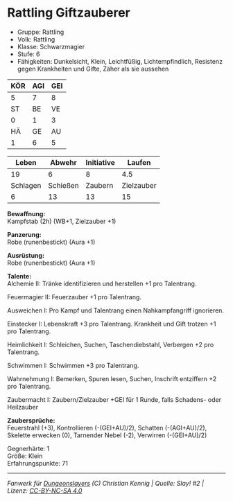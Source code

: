 # Rattling Giftzauberer  
- Gruppe: Rattling  
- Volk: Rattling  
- Klasse: Schwarzmagier  
- Stufe: 6  
- Fähigkeiten: Dunkelsicht, Klein, Leichtfüßig, Lichtempfindlich, Resistenz gegen Krankheiten und Gifte, Zäher als sie aussehen  


| KÖR | AGI | GEI |  
| --- | --- | --- |  
| 5   | 7   | 8   |
| ST  | BE  | VE  |  
| 0   | 1   | 3   |
| HÄ  | GE  | AU  |  
| 1   | 6   | 5   |


| Leben    | Abwehr   | Initiative | Laufen     |
| -------- | -------- | ---------- | ---------- |
| 19       | 6        | 8          | 4.5        |
| Schlagen | Schießen | Zaubern    | Zielzauber |
| 6        | 13       | 13         | 15         |

**Bewaffnung:**  
Kampfstab (2h) (WB+1, Zielzauber +1)

**Panzerung:**  
Robe (runenbestickt) (Aura +1)

**Ausrüstung:**  
Robe (runenbestickt) (Aura +1)

**Talente:**  
Alchemie II: Tränke identifizieren und herstellen +1 pro Talentrang. 

Feuermagier II: Feuerzauber +1 pro Talentrang. 

Ausweichen I: Pro Kampf und Talentrang einen Nahkampfangriff ignorieren. 

Einstecker I: Lebenskraft +3 pro Talentrang. Krankheit und Gift trotzen +1 pro Talentrang. 

Heimlichkeit I: Schleichen, Suchen, Taschendiebstahl, Verbergen +2 pro Talentrang. 

Schwimmen I: Schwimmen +3 pro Talentrang. 

Wahrnehmung I: Bemerken, Spuren lesen, Suchen, Inschrift entziffern +2 pro Talentrang. 

Zaubermacht I: Zaubern/Zielzauber +GEI für 1 Runde, falls Schadens- oder Heilzauber 


**Zaubersprüche:**  
Feuerstrahl (+3), Kontrollieren (-(GEI+AU)/2), Schatten (-(AGI+AU)/2), Skelette erwecken (0), Tarnender Nebel (-2), Verwirren (-(GEI+AU)/2)

Gegnerhärte: 1  
Größe: Klein  
Erfahrungspunkte: 71  



___
*Fanwerk für [Dungeonslayers](https://www.dungeonslayers.net/) (C) Christian Kennig | Quelle: Slay! #2 | Lizenz: [CC-BY-NC-SA 4.0](https://creativecommons.org/licenses/by-nc-sa/4.0/deed.de)*